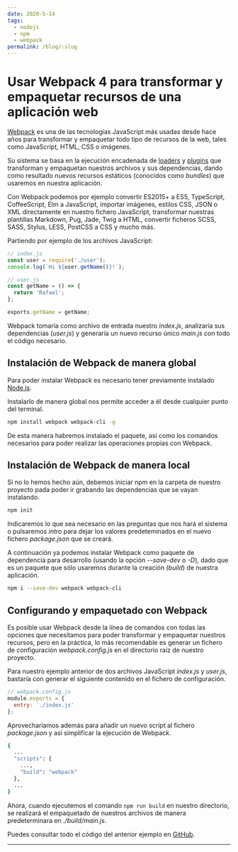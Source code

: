 ```yaml
---
date: 2020-5-14
tags:
  - nodejs
  - npm
  - webpack
permalink: /blog/:slug
---
```


# Usar Webpack 4 para transformar y empaquetar recursos de una aplicación web

<social-share class="social-share--header" />

[Webpack](https://webpack.js.org/) es una de las tecnologías JavaScript más usadas desde hace años para transformar y empaquetar todo tipo de recursos de la web, tales como JavaScript, HTML, CSS o imágenes.

Su sistema se basa en la ejecución encadenada de [loaders](https://webpack.js.org/concepts/loaders/) y [plugins](https://webpack.js.org/concepts/plugins/) que transforman y empaquetan nuestros archivos y sus dependencias, dando como resultado nuevos recursos estáticos (conocidos como _bundles_) que usaremos en nuestra aplicación.

Con Webpack podemos por ejemplo convertir ES2015+ a ES5, TypeScript, CoffeeScript, Elm a JavaScript, importar imágenes, estilos CSS, JSON o XML directamente en nuestro fichero JavaScript, transformar nuestras plantillas Markdown, Pug, Jade, Twig a HTML, convertir ficheros SCSS, SASS, Stylus, LESS, PostCSS a CSS y mucho más.

Partiendo por ejemplo de los archivos JavaScript:

``` javascript
// index.js
const user = require('./user');
console.log(`Hi ${user.getName()}!`);
```

``` javascript
// user.js
const getName = () => {
  return 'Rafael';
};

exports.getName = getName;
```

Webpack tomaría como archivo de entrada nuestro _index.js_, analizaría sus dependencias (_user.js_) y generaría un nuevo recurso único _main.js_ con todo el código necesario.




## Instalación de Webpack de manera global

Para poder instalar Webpack es necesario tener previamente instalado [Node.js](https://nodejs.org/es/).

Instalarlo de manera global nos permite acceder a él desde cualquier punto del terminal.

``` bash
npm install webpack webpack-cli -g
```

De esta manera habremos instalado el paquete, así como los comandos necesarios para poder realizar las operaciones propias con Webpack.

## Instalación de Webpack de manera local

Si no lo hemos hecho aún, debemos iniciar npm en la carpeta de nuestro proyecto pada poder ir grabando las dependencias que se vayan instalando.

``` bash
npm init
```

Indicaremos lo que sea necesario en las preguntas que nos hará el sistema o pulsaremos _intro_ para dejar los valores predeteminados en el nuevo fichero _package.json_ que se creará.

A continuación ya podemos instalar Webpack como paquete de dependencia para desarrollo (usando la opción _--save-dev_ o _-D_), dado que es un paquete que sólo usaremos durante la creación (_build_) de nuestra aplicación.

``` bash
npm i --save-dev webpack webpack-cli
```

## Configurando y empaquetado con Webpack

Es posible usar Webpack desde la línea de comandos con todas las opciones que necesitamos para poder transformar y empaquetar nuestros recursos, pero en la práctica, lo más recomendable es generar un fichero de configuración _webpack.config.js_ en el directorio raíz de nuestro proyecto.

Para nuestro ejemplo anterior de dos archivos JavaScript _index.js_ y _user.js_, bastaría con generar el siguiente contenido en el fichero de configuración.

``` javascript
// webpack.config.js
module.exports = {
  entry: './index.js'
};
```
Aprovecharíamos además para añadir un nuevo script al fichero _package.json_ y así simplificar la ejecución de Webpack.

``` bash
{
  ...
  "scripts": {
    ...,
    "build": "webpack"
  },
  ...
}
```

Ahora, cuando ejecutemos el comando ```npm run build``` en nuestro directorio, se realizará el empaquetado de nuestros archivos de manera predeterminara en _./build/main.js_.

Puedes consultar todo el código del anterior ejemplo en [GitHub](https://github.com/rneto/webpack-4-basic-js-build-test).


---
<social-share class="social-share--footer" />
